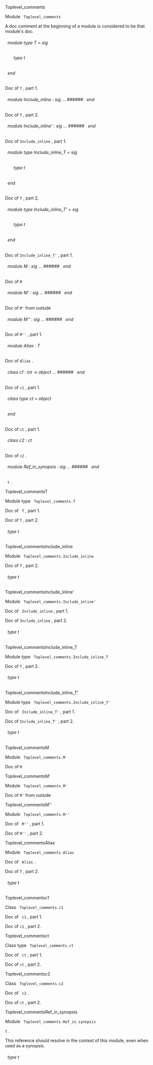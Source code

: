 Toplevel_comments

 Module `` Toplevel_comments`` 


A doc comment at the beginning of a module is considered to be that module's doc.

<a id="module-type-T"></a>
###### &nbsp; module type T = sig

<a id="type-t"></a>
###### &nbsp; &nbsp; &nbsp; &nbsp;type t


###### &nbsp; end

Doc of `` T
`` , part 1.




<a id="module-Include_inline"></a>
###### &nbsp; module Include_inline : sig ... ###### &nbsp; end

Doc of `` T
`` , part 2.




<a id="module-Include_inline'"></a>
###### &nbsp; module Include_inline' : sig ... ###### &nbsp; end

Doc of `` Include_inline
`` , part 1.




<a id="module-type-Include_inline_T"></a>
###### &nbsp; module type Include_inline_T = sig

<a id="type-t"></a>
###### &nbsp; &nbsp; &nbsp; &nbsp;type t


###### &nbsp; end

Doc of `` T
`` , part 2.




<a id="module-type-Include_inline_T'"></a>
###### &nbsp; module type Include_inline_T' = sig

<a id="type-t"></a>
###### &nbsp; &nbsp; &nbsp; &nbsp;type t


###### &nbsp; end

Doc of `` Include_inline_T'
`` , part 1.




<a id="module-M"></a>
###### &nbsp; module M : sig ... ###### &nbsp; end

Doc of `` M
`` 




<a id="module-M'"></a>
###### &nbsp; module M' : sig ... ###### &nbsp; end

Doc of `` M'
``  from outside




<a id="module-M''"></a>
###### &nbsp; module M'' : sig ... ###### &nbsp; end

Doc of `` M''
`` , part 1.




<a id="module-Alias"></a>
###### &nbsp; module Alias : T

Doc of `` Alias
`` .




<a id="class-c1"></a>
###### &nbsp; class  c1 : int -> object ... ###### &nbsp; end

Doc of `` c1
`` , part 1.




<a id="class-type-ct"></a>
###### &nbsp; class type  ct = object
###### &nbsp; end

Doc of `` ct
`` , part 1.




<a id="class-c2"></a>
###### &nbsp; class  c2 : ct

Doc of `` c2
`` .




<a id="module-Ref_in_synopsis"></a>
###### &nbsp; module Ref_in_synopsis : sig ... ###### &nbsp; end

`` t`` .



Toplevel_commentsT

 Module type `` Toplevel_comments.T`` 


Doc of `` T`` , part 1.



Doc of `` T
`` , part 2.

<a id="type-t"></a>
###### &nbsp; type t


Toplevel_commentsInclude_inline

 Module `` Toplevel_comments.Include_inline`` 


Doc of `` T
`` , part 2.

<a id="type-t"></a>
###### &nbsp; type t


Toplevel_commentsInclude_inline'

 Module `` Toplevel_comments.Include_inline'`` 


Doc of `` Include_inline`` , part 1.



Doc of `` Include_inline
`` , part 2.

<a id="type-t"></a>
###### &nbsp; type t


Toplevel_commentsInclude_inline_T

 Module type `` Toplevel_comments.Include_inline_T`` 


Doc of `` T
`` , part 2.

<a id="type-t"></a>
###### &nbsp; type t


Toplevel_commentsInclude_inline_T'

 Module type `` Toplevel_comments.Include_inline_T'`` 


Doc of `` Include_inline_T'`` , part 1.



Doc of `` Include_inline_T'
`` , part 2.

<a id="type-t"></a>
###### &nbsp; type t


Toplevel_commentsM

 Module `` Toplevel_comments.M`` 


Doc of `` M
`` 


Toplevel_commentsM'

 Module `` Toplevel_comments.M'`` 


Doc of `` M'
``  from outside


Toplevel_commentsM''

 Module `` Toplevel_comments.M''`` 


Doc of `` M''`` , part 1.



Doc of `` M''
`` , part 2.


Toplevel_commentsAlias

 Module `` Toplevel_comments.Alias`` 


Doc of `` Alias`` .



Doc of `` T
`` , part 2.

<a id="type-t"></a>
###### &nbsp; type t


Toplevel_commentsc1

 Class `` Toplevel_comments.c1`` 


Doc of `` c1`` , part 1.



Doc of `` c1
`` , part 2.


Toplevel_commentsct

 Class type `` Toplevel_comments.ct`` 


Doc of `` ct`` , part 1.



Doc of `` ct
`` , part 2.


Toplevel_commentsc2

 Class `` Toplevel_comments.c2`` 


Doc of `` c2`` .



Doc of `` ct
`` , part 2.


Toplevel_commentsRef_in_synopsis

 Module `` Toplevel_comments.Ref_in_synopsis`` 


`` t
`` .



This reference should resolve in the context of this module, even when used as a synopsis.

<a id="type-t"></a>
###### &nbsp; type t

